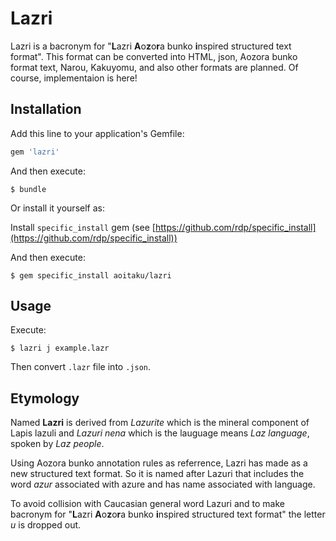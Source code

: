 # Lazri

Lazri is a bacronym for "**L**azri **A**o**z**o**r**a bunko **i**nspired structured text format". This format can be converted into HTML, json, Aozora bunko format text, Narou, Kakuyomu, and also other formats are planned. Of course, implementaion is here!

## Installation

Add this line to your application's Gemfile:

```ruby
gem 'lazri'
```

And then execute:

    $ bundle

Or install it yourself as:

Install `specific_install` gem (see [https://github.com/rdp/specific_install](https://github.com/rdp/specific_install))

And then execute:

    $ gem specific_install aoitaku/lazri

## Usage

Execute:

    $ lazri j example.lazr

Then convert `.lazr` file into `.json`.

## Etymology

Named **Lazri** is derived from *Lazurite* which is the mineral component of Lapis lazuli and *Lazuri nena* which is the lauguage means *Laz language*, spoken by *Laz people*.

Using Aozora bunko annotation rules as referrence, Lazri has made as a new structured text format. So it is named after Lazuri that includes the word *azur* associated with azure and has name associated with language.

To avoid collision with Caucasian general word Lazuri and to make bacronym for "**L**azri **A**o**z**o**r**a bunko **i**nspired structured text format" the letter *u* is dropped out.
